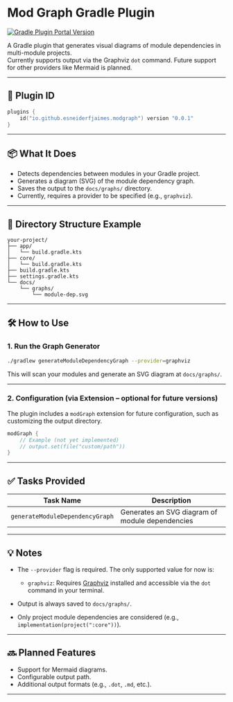 # Mod Graph Gradle Plugin

[![Gradle Plugin Portal Version](https://img.shields.io/gradle-plugin-portal/v/io.github.esneiderfjaimes.modgraph?color=%2302303a)](https://plugins.gradle.org/plugin/io.github.esneiderfjaimes.modgraph)

A Gradle plugin that generates visual diagrams of module dependencies in multi-module projects.  
Currently supports output via the Graphviz `dot` command. Future support for other providers like Mermaid is planned.

---

## 🧩 Plugin ID

```kotlin
plugins {
    id("io.github.esneiderfjaimes.modgraph") version "0.0.1"
}
```

---

## 📦 What It Does

* Detects dependencies between modules in your Gradle project.
* Generates a diagram (SVG) of the module dependency graph.
* Saves the output to the `docs/graphs/` directory.
* Currently, requires a provider to be specified (e.g., `graphviz`).

---

## 📂 Directory Structure Example

```
your-project/
├── app/
│   └── build.gradle.kts
├── core/
│   └── build.gradle.kts
├── build.gradle.kts
├── settings.gradle.kts
└── docs/
    └── graphs/
        └── module-dep.svg
```

---

## 🛠 How to Use

### 1. Run the Graph Generator

```bash
./gradlew generateModuleDependencyGraph --provider=graphviz
```

This will scan your modules and generate an SVG diagram at `docs/graphs/`.

---

### 2. Configuration (via Extension – optional for future versions)

The plugin includes a `modGraph` extension for future configuration, such as customizing the output directory.

```kotlin
modGraph {
    // Example (not yet implemented)
    // output.set(file("custom/path"))
}
```

---

## ✅ Tasks Provided

| Task Name                       | Description                                     |
|---------------------------------|-------------------------------------------------|
| `generateModuleDependencyGraph` | Generates an SVG diagram of module dependencies |

---

## 💡 Notes

* The `--provider` flag is required. The only supported value for now is:
    - `graphviz`: Requires [Graphviz](https://graphviz.org/) installed and accessible via the `dot` command in your terminal.

* Output is always saved to `docs/graphs/`.
* Only project module dependencies are considered (e.g., `implementation(project(":core"))`).

---

## 🔜 Planned Features

* Support for Mermaid diagrams.
* Configurable output path.
* Additional output formats (e.g., `.dot`, `.md`, etc.).

---